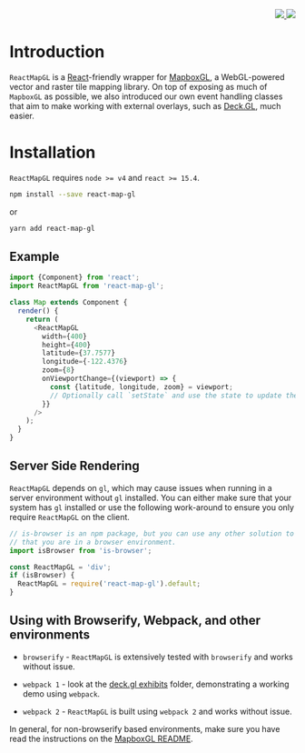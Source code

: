 <p align="right">
  <a href="https://github.com/uber/deck.gl/blob/4.0-release/docs/README.md">
    <img src="https://img.shields.io/badge/current-v3-brightgreen.svg?style=flat-square" />
  </a>
  <a href="https://github.com/uber/deck.gl/tree/2.0-release">
    <img src="https://img.shields.io/badge/legacy-v2-green.svg?style=flat-square" />
  </a>
</p>

# Introduction

`ReactMapGL` is a [React](http://facebook.github.io/react/)-friendly
wrapper for [MapboxGL](https://www.mapbox.com/mapbox-gl-js/), a WebGL-powered
vector and raster tile mapping library. On top of exposing as much of
`MapboxGL` as possible, we also introduced our own event handling classes
that aim to make working with external overlays, such as
[Deck.GL](https://uber.github.io/deck.gl), much easier.

# Installation

`ReactMapGL` requires `node >= v4` and `react >= 15.4`.

```sh
npm install --save react-map-gl
```
or
```sh
yarn add react-map-gl
```

## Example

```js
import {Component} from 'react';
import ReactMapGL from 'react-map-gl';

class Map extends Component {
  render() {
    return (
      <ReactMapGL
        width={400}
        height={400}
        latitude={37.7577}
        longitude={-122.4376}
        zoom={8}
        onViewportChange={(viewport) => {
          const {latitude, longitude, zoom} = viewport;
          // Optionally call `setState` and use the state to update the map.
        }}
      />
    );
  }
}
```

## Server Side Rendering

`ReactMapGL` depends on `gl`, which may cause issues when running in a server
environment without `gl` installed. You can either make sure that your system
has `gl` installed or use the following work-around to ensure you only require
`ReactMapGL` on the client.

```js
// is-browser is an npm package, but you can use any other solution to make sure
// that you are in a browser environment.
import isBrowser from 'is-browser';

const ReactMapGL = 'div';
if (isBrowser) {
  ReactMapGL = require('react-map-gl').default;
}
```

## Using with Browserify, Webpack, and other environments

* `browserify` - `ReactMapGL` is extensively tested with `browserify` and works
without issue.

* `webpack 1` - look at the [deck.gl exhibits](https://github.com/uber/deck.gl/tree/master/exhibits)
folder, demonstrating a working demo using `webpack`.

* `webpack 2` - `ReactMapGL` is built using `webpack 2` and works without issue.

In general, for non-browserify based environments, make sure you have read the instructions on the
[MapboxGL README](https://github.com/mapbox/mapbox-gl-js#using-mapbox-gl-js-with-other-module-systems).
